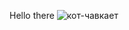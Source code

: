 Hello there
![кот-чавкает](https://user-images.githubusercontent.com/91832874/214329013-bc9228bf-2b00-4899-bf9b-ebebace85639.gif)
